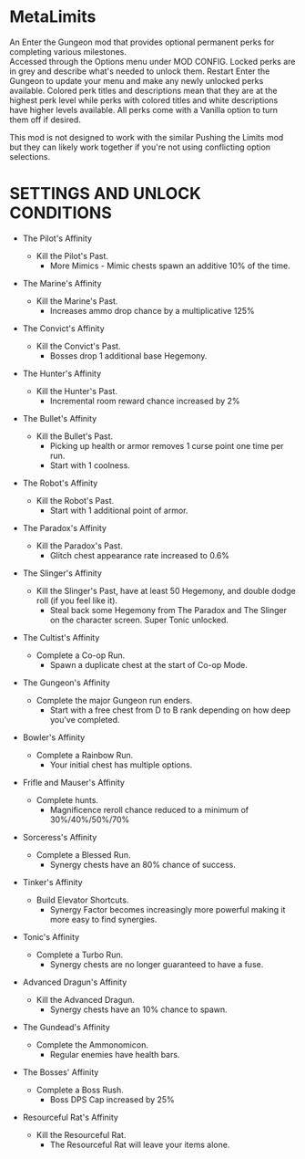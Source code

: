 # MetaLimits
An Enter the Gungeon mod that provides optional permanent perks for completing various milestones.  
Accessed through the Options menu under MOD CONFIG.  Locked perks are in grey and describe what's needed to unlock them.  Restart Enter the Gungeon to update your menu and make any newly unlocked perks available.  Colored perk titles and descriptions mean that they are at the highest perk level while perks with colored titles and white descriptions have higher levels available.  All perks come with a Vanilla option to turn them off if desired.

This mod is not designed to work with the similar Pushing the Limits mod but they can likely work together if you're not using conflicting option selections.

# SETTINGS AND UNLOCK CONDITIONS

 * The Pilot's Affinity
   * Kill the Pilot's Past.
     * More Mimics - Mimic chests spawn an additive 10% of the time.

 * The Marine's Affinity
   * Kill the Marine's Past.
     * Increases ammo drop chance by a multiplicative 125%

 * The Convict's Affinity
   * Kill the Convict's Past.
     * Bosses drop 1 additional base Hegemony.

 * The Hunter's Affinity
   * Kill the Hunter's Past.
     * Incremental room reward chance increased by 2%

 * The Bullet's Affinity
   * Kill the Bullet's Past.
     * Picking up health or armor removes 1 curse point one time per run.
     * Start with 1 coolness.

 * The Robot's Affinity
   * Kill the Robot's Past.
     * Start with 1 additional point of armor.

 * The Paradox's Affinity
   * Kill the Paradox's Past.
     * Glitch chest appearance rate increased to 0.6%

 * The Slinger's Affinity
   * Kill the Slinger's Past, have at least 50 Hegemony, and double dodge roll (if you feel like it).
     * Steal back some Hegemony from The Paradox and The Slinger on the character screen. Super Tonic unlocked.

 * The Cultist's Affinity
   * Complete a Co-op Run.
     * Spawn a duplicate chest at the start of Co-op Mode.

 * The Gungeon's Affinity
   * Complete the major Gungeon run enders.
     * Start with a free chest from D to B rank depending on how deep you've completed.

 * Bowler's Affinity
   * Complete a Rainbow Run.
     * Your initial chest has multiple options.

 * Frifle and Mauser's Affinity
   * Complete hunts.
     * Magnificence reroll chance reduced to a minimum of 30%/40%/50%/70%

 * Sorceress's Affinity
   * Complete a Blessed Run.
     * Synergy chests have an 80% chance of success.

 * Tinker's Affinity
   * Build Elevator Shortcuts.
     * Synergy Factor becomes increasingly more powerful making it more easy to find synergies.

 * Tonic's Affinity
   * Complete a Turbo Run.
     * Synergy chests are no longer guaranteed to have a fuse.

 * Advanced Dragun's Affinity
   * Kill the Advanced Dragun.
     * Synergy chests have an 10% chance to spawn.

 * The Gundead's Affinity
   * Complete the Ammonomicon.
     * Regular enemies have health bars.

 * The Bosses' Affinity
   * Complete a Boss Rush.
     * Boss DPS Cap increased by 25%

 * Resourceful Rat's Affinity
   * Kill the Resourceful Rat.
     * The Resourceful Rat will leave your items alone.